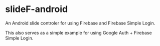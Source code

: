 slideF-android
==============

An Android slide controler for using Firebase and Firebase Simple Login. 

This also serves as a simple example for using Google Auth + Firebase Simple Login.
